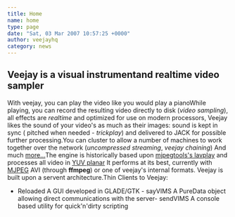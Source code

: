 ```yaml
---
title: Home
name: home
type: page
date: "Sat, 03 Mar 2007 10:57:25 +0000"
author: veejayhq
category: news
---
```

## Veejay is a visual instrumentand realtime video sampler

With veejay, you can play the video like you would play a pianoWhile playing, you can record the resulting video directly to disk (_video sampling_), all effects are _realtime_ and optimized for use on modern processors, Veejay likes the sound of your video's as much as their images: sound is kept in sync ( pitched when needed - _trickplay_) and delivered to JACK for possible further processing.You can cluster to allow a number of machines to work together over the network (_uncompressed streaming_, _veejay chaining_) And much [more...][0]The engine is historically based upon [mjpegtools's lavplay][1] and processes all video in [YUV planar][2] It performs at its best, currently with [MJPEG][3] AVI (through **ffmpeg**) or one of veejay's internal formats. Veejay is built upon a servent architecture.Thin Clients to Veejay:

- Reloaded
A GUI developed in GLADE/GTK - sayVIMS
A PureData object allowing direct communications with the server- sendVIMS
A console based utility for quick'n'dirty scripting

[0]: http://www.veejayhq.net/features/
[1]: http://mjpeg.sf.net
[2]: http://www.veejayhq.net/docs/colorspaces/
[3]: http://en.wikipedia.org/wiki/Motion_JPEG